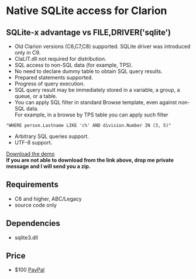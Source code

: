 # Native SQLite access for Clarion

## SQLite-x advantage vs FILE,DRIVER('sqlite')
- Old Clarion versions (C6,C7,C8) supported. SQLite driver was introduced only in C9.
- ClaLIT.dll not required for distribution.
- SQL access to non-SQL data (for example, TPS).
- No need to declare dummy table to obtain SQL query results.
- Prepared statements supported.
- Progress of query execution.
- SQL query result may be immediately stored in a variable, a group, a queue, or a table.
- You can apply SQL filter in standard Browse template, even against non-SQL data.  
For example, in a browse by TPS table you can apply such filter  

```
"WHERE person.Lastname LIKE 'c%' AND division.Number IN (3, 5)" 
```

- Arbitrary SQL queries support.
- UTF-8 support.

[Download the demo](https://yadi.sk/d/IEy1p9LnpPIePQ)  
**If you are not able to download from the link above, drop me private message and I will send you a zip.**   

## Requirements
- C6 and higher, ABC/Legacy
- source code only 

## Dependencies
- sqlite3.dll
 
## Price
- $100 [PayPal](https://www.paypal.me/mikeduglas?ppid=PPC000628&cnac=RU&rsta=ru_RU(ru_RU)&cust=8W29QJ6GKY9HS&unptid=75f96da6-24a4-11e9-ae2c-441ea14e9560&t=&cal=ff0291196b3f5&calc=ff0291196b3f5&calf=ff0291196b3f5&unp_tpcid=ppme-social-user-profile-created&page=main:email&pgrp=main:email&e=op&mchn=em&s=ci&mail=sys)